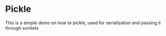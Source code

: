 Pickle
============

This is a simple demo on how to pickle, used for serialization and passing it through sockets
